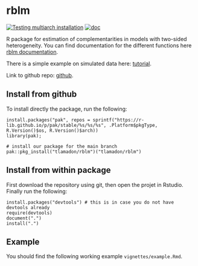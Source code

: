 # rblm

[![Testing multiarch installation](https://github.com/tlamadon/rblm/actions/workflows/test-multiarch-install.yml/badge.svg)](https://github.com/tlamadon/rblm/actions/workflows/test-multiarch-install.yml)
[![doc](https://img.shields.io/badge/doc-latest-blue)](https://tlamadon.github.io/rblm/index.html)

R package for estimation of complementarities in models with two-sided heterogeneity. You can find documentation for the different functions here [rblm documentation](https://tlamadon.github.io/rblm/index.html).

There is a simple example on simulated data here: [tutorial](https://tlamadon.github.io/rblm/articles/example.html).

Link to github repo: [github](https://github.com/tlamadon/rblm).

## Install from github

To install directly the package, run the following:

    install.packages("pak", repos = sprintf("https://r-lib.github.io/p/pak/stable/%s/%s/%s", .Platform$pkgType, R.Version()$os, R.Version()$arch))
    library(pak);
    
    # install our package for the main branch
    pak::pkg_install("tlamadon/rblm")("tlamadon/rblm")
    
## Install from within package
    
First download the repository using git, then open the projet in Rstudio. Finally run the following:    
    
    install.packages("devtools") # this is in case you do not have devtools already
    require(devtools)
    document(".")
    install(".")
    
## Example

You should find the following working example `vignettes/example.Rmd`.
    
